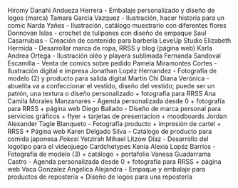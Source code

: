 Hiromy Danahi Andueza Herrera - Embalaje personalizado y diseño de logos (marca)
Tamara Garcia Vazquez - Ilustración, hacer historia para un comic
Narda Yañes - Ilustración, catálogo muestrario con diferentes flores
Donnovan Islas - crochet de tulipanes con diseño de empaque
Saul Casarrubias - Creación de contenido para barbería LeveUp Studio
Elizabeth Hermida - Desarrollar marca de ropa, RRSS y blog (página web)
Karla Andrea Ortega - Ilustración oléo y playera sublimada
Fernanda Sandoval Escamilla - Venta de comics sobre pedido
Pamela Miramontes Cortes - Ilustración digital e impresa
Jonathan Lopéz Hernandez - Fotografía de modelo (2) y producto para salida digital
Martin Chi Diana Verónica - abuelita va a confeccionar el vestido, diseño del vestido; puede ser un patrón, una textura o diseño personalizado + fotografía para RRSS
Ana Camila Morales Manzanares - Agenda personalizada desde 0 + fotografía para RRSS + página web
Diego Ballado - Diseño de marca personal para servicios gráficos + flyer + tarjetas de presentacion + moodboards
Jordan Alexander Tagle Blanqueto - Fotografía producto + impresión de cartel + RRSS + Página web
Karen Delgado Silva - Catálogo de producto para comida japonesa _Pokesi_
Yetzirah Mihael Litzow Díaz - Desarrollo del logotipo para el videojuego Cardchetypes
Kenia Alexia Lopéz Barrios - Fotografía de modelo (3) + catálogo + portafolio
Vanesa Guadarrama Castro - Agenda personalizada desde 0 + fotografía para RRSS + página web
Vaca Gonzalez Angelica Alejandra - Empaque y embalaje para productos de repostería + Diseño de logos para una repostería